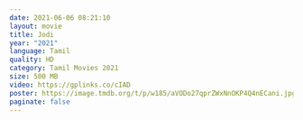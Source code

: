```yaml
---
date: 2021-06-06 08:21:10
layout: movie
title: Jodi
year: "2021"
language: Tamil
quality: HD
category: Tamil Movies 2021
size: 500 MB
video: https://gplinks.co/cIAD
poster: https://image.tmdb.org/t/p/w185/aVODo27qprZWxNnOKP4Q4nECani.jpg
paginate: false
---
```

